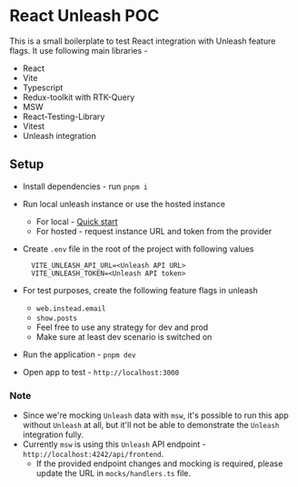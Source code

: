 # React Unleash POC

This is a small boilerplate to test React integration with Unleash feature flags. It use following main libraries -

- React
- Vite
- Typescript
- Redux-toolkit with RTK-Query
- MSW
- React-Testing-Library
- Vitest
- Unleash integration

## Setup

- Install dependencies - run `pnpm i`
- Run local unleash instance or use the hosted instance
  - For local - [Quick start](https://docs.getunleash.io/quickstart)
  - For hosted - request instance URL and token from the provider
- Create `.env` file in the root of the project with following values

  ```shell
    VITE_UNLEASH_API_URL=<Unleash API URL>
    VITE_UNLEASH_TOKEN=<Unleash API token>
  ```
- For test purposes, create the following feature flags in unleash
  - `web.instead.email`
  - `show.posts`
  - Feel free to use any strategy for dev and prod
  - Make sure at least dev scenario is switched on
- Run the application - `pnpm dev`
- Open app to test - `http://localhost:3000`

### Note

- Since we're mocking `Unleash` data with `msw`, it's possible to run this app without `Unleash` at all, but it'll not be able to demonstrate the `Unleash` integration fully.
- Currently `msw` is using this `Unleash` API endpoint - `http://localhost:4242/api/frontend`.
  - If the provided endpoint changes and mocking is required, please update the URL in `mocks/handlers.ts` file.
